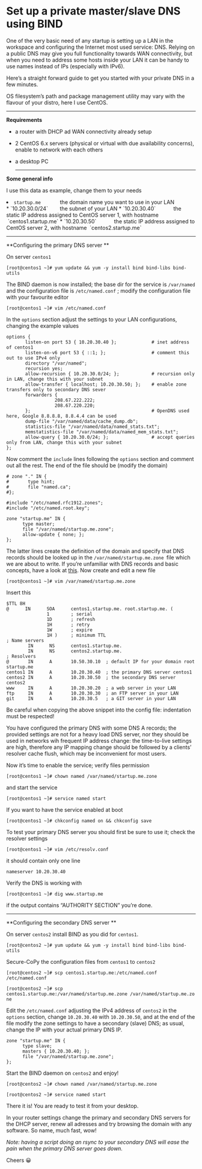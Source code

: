 # Set up a private master/slave DNS using BIND

One of the very basic need of any startup is setting up a LAN in the workspace and configuring the Internet most used service: DNS. Relying on a public DNS may give you full functionality towards WAN connectivity, but when you need to address some hosts inside your LAN it can be handy to use names instead of IPs (especially with IPv6).

Here&#8217;s a straight forward guide to get you started with your private DNS in a few minutes.

OS filesystem&#8217;s path and package management utility may vary with the flavour of your distro, here I use CentOS.

* * *

**Requirements**

  * a router with DHCP ad WAN connectivity already setup
  * 2 CentOS 6.x servers (physical or virtual with due availability concerns), enable to network with each others
  * a desktop PC
  
    * * *

**Some general info**

I use this data as example, change them to your needs

<li style="text-align: left;">
  <code>startup.me</code>             the domain name you want to use in your LAN
</li>
  * `10.20.30.0/24`        the subnet of your LAN
  * `10.20.30.40`            the static IP address assigned to CentOS server 1, with hostname  `centos1.startup.me`
  * `10.20.30.50`            the static IP address assigned to CentOS server 2, with hostname  `centos2.startup.me`

* * *

**Configuring the primary DNS server **

On server `centos1`

`[root@centos1 ~]# yum update && yum -y install bind bind-libs bind-utils`

The BIND daemon is now installed; the base dir for the service is `/var/named` and the configuration file is `/etc/named.conf` ; modify the configuration file with your favourite editor

`[root@centos1 ~]# vim /etc/named.conf`

In the `options` section adjust the settings to your LAN configurations, changing the example values

    options {
           listen-on port 53 { 10.20.30.40 };             # inet address of centos1
           listen-on-v6 port 53 { ::1; };                 # comment this out to use IPv4 only
           directory "/var/named";
           recursion yes;
           allow-recursion { 10.20.30.0/24; };            # recursion only in LAN, change this with your subnet
           allow-transfer { localhost; 10.20.30.50; };    # enable zone transfers only to secondary DNS sever
           forwarders {
                      208.67.222.222;
                      208.67.220.220;
           };                                             # OpenDNS used here, Google 8.8.8.8, 8.8.4.4 can be used
           dump-file "/var/named/data/cache_dump.db";
           statistics-file "/var/named/data/named_stats.txt";
           memstatistics-file "/var/named/data/named_mem_stats.txt";
           allow-query { 10.20.30.0/24; };                # accept queries only from LAN, change this with your subnet
    };

Now comment the `include` lines following the `options` section and comment out all the rest. The end of the file should be (modify the domain)

    # zone "." IN {
    #       type hint;
    #       file "named.ca";
    #};
    
    #include "/etc/named.rfc1912.zones";
    #include "/etc/named.root.key";
    
    zone "startup.me" IN {
          type master;
          file "/var/named/startup.me.zone";
          allow-update { none; };
    };

The latter lines create the definition of the domain and specify that DNS records should be looked up in the `/var/named/startup.me.zone `file which we are about to write. If you&#8217;re unfamiliar with DNS records and basic concepts, have a look at <a title="DNS IANA's guide" href="http://www.iana.org/assignments/dns-parameters/dns-parameters.xhtml" target="_blank">this</a>. Now create and edit a new file

`[root@centos1 ~]# vim /var/named/startup.me.zone`

Insert this

    $TTL 8H
    @      IN      SOA      centos1.startup.me. root.startup.me. (
                   1        ; serial
                   1D       ; refresh
                   1H       ; retry
                   1W       ; expire
                   1H )     ; minimum TTL
    ; Name servers
            IN      NS      centos1.startup.me.
            IN      NS      centos2.startup.me.
    ; Resolvers
    @       IN      A       10.50.30.10  ; default IP for your domain root startup.me
    centos1 IN      A       10.20.30.40  ; the primary DNS server centos1
    centos2 IN      A       10.20.30.50  ; the secondary DNS server centos2
    www     IN      A       10.20.30.20  ; a web server in your LAN
    ftp     IN      A       10.20.30.30  ; an FTP server in your LAN
    git     IN      A       10.20.30.5   ; a GIT server in your LAN

Be careful when copying the above snippet into the config file: indentation must be respected!

You have configured the primary DNS with some DNS A records; the provided settings are not for a heavy load DNS server, nor they should be used in networks wih frequent IP address change: the time-to-live settings are high, therefore any IP mapping change should be followed by a clients&#8217; resolver cache flush, which may be inconvenient for most users.

Now it&#8217;s time to enable the service; verify files permission

`[root@centos1 ~]# chown named /var/named/startup.me.zone`

and start the service

`[root@centos1 ~]# service named start`

If you want to have the service enabled at boot

`[root@centos1 ~]# chkconfig named on && chkconfig save`

To test your primary DNS server you should first be sure to use it; check the resolver settings

`[root@centos1 ~]# vim /etc/resolv.conf`

it should contain only one line

`nameserver 10.20.30.40`

Verify the DNS is working with

`[root@centos1 ~]# dig www.startup.me`

if the output contains &#8220;AUTHORITY SECTION&#8221; you&#8217;re done.

* * *

**Configuring the secondary DNS server **

On server `centos2` install BIND as you did for `centos1`.

`[root@centos2 ~]# yum update && yum -y install bind bind-libs bind-utils`

Secure-CoPy the configuration files from `centos1` to `centos2`

`[root@centos2 ~]# scp centos1.startup.me:/etc/named.conf /etc/named.conf`

`[root@centos2 ~]# scp centos1.startup.me:/var/named/startup.me.zone /var/named/startup.me.zone`

Edit the `/etc/named.conf` adjusting the IPv4 address of `centos2` in the `options` section, change `10.20.30.40` with `10.20.30.50`, and at the end of the file modify the zone settings to have a secondary (slave) DNS; as usual, change the IP with your actual primary DNS IP.

    zone "startup.me" IN {
          type slave;
          masters { 10.20.30.40; }; 
          file "/var/named/startup.me.zone";
    };
    

Start the BIND daemon on `centos2` and enjoy!

`[root@centos2 ~]# chown named /var/named/startup.me.zone`

`[root@centos2 ~]# service named start`

There it is! You are ready to test it from your desktop.

In your router settings change the primary and secondary DNS servers for the DHCP server, renew all adresses and try browsing the domain with any software. So name, much fast, wow!

_Note: having a script doing an rsync to your secondary DNS will ease the pain when the primary DNS server goes down._

Cheers 😀

